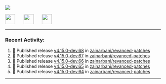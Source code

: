 <p align="left">
  <!-- Typing SVG by DenverCoder1 - https://github.com/DenverCoder1/readme-typing-svg -->
  <a href="https://github.com/DenverCoder1/readme-typing-svg">
    <img src="https://readme-typing-svg.demolab.com/?lines=Hello%2E%2E%2E;Im%20Zain;&font=Fira%20Code&center=false&width=440&height=45&color=00FFFF&vCenter=true&pause=1000&size=22" /></a>
</p>

<p align="left">
  <a href="https://www.youtube.com/@zainarbani"><img width="32px" src="https://www.freeiconspng.com/uploads/youtube-subscribe-png-youtube-subscribe-to-5.png"/></a>
  &#8287;&#8287;&#8287;&#8287;&#8287;
  <a href="mailto:zaintsyariev@gmail.com"><img width="32px" src="https://www.freeiconspng.com/uploads/email-icon--100-flat-vol-2-iconset--graphicloads-18.png"/></a>
  &#8287;&#8287;&#8287;&#8287;&#8287;
  <a href="https://t.me/AnotherZain"><img width="32px" src="https://www.freeiconspng.com/uploads/telegram-icon-1.png"></a>
</p>

---

<h3>Recent Activity:</h3>

<!-- https://github.com/jamesgeorge007/github-activity-readme -->
<!--START_SECTION:activity-->
1. 🚀 Published release [v4.15.0-dev.68](https://github.com/zainarbani/revanced-patches/releases/tag/v4.15.0-dev.68) in [zainarbani/revanced-patches](https://github.com/zainarbani/revanced-patches)
2. 🚀 Published release [v4.15.0-dev.67](https://github.com/zainarbani/revanced-patches/releases/tag/v4.15.0-dev.67) in [zainarbani/revanced-patches](https://github.com/zainarbani/revanced-patches)
3. 🚀 Published release [v4.15.0-dev.66](https://github.com/zainarbani/revanced-patches/releases/tag/v4.15.0-dev.66) in [zainarbani/revanced-patches](https://github.com/zainarbani/revanced-patches)
4. 🚀 Published release [v4.15.0-dev.65](https://github.com/zainarbani/revanced-patches/releases/tag/v4.15.0-dev.65) in [zainarbani/revanced-patches](https://github.com/zainarbani/revanced-patches)
5. 🚀 Published release [v4.15.0-dev.64](https://github.com/zainarbani/revanced-patches/releases/tag/v4.15.0-dev.64) in [zainarbani/revanced-patches](https://github.com/zainarbani/revanced-patches)
<!--END_SECTION:activity-->

---
